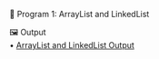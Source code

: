 📌 Program 1: ArrayList and LinkedList 

🖼️ Output  
• [ArrayList and LinkedList Output](https://github.com/KUSUMA-74/Advanced_Java/blob/main/Lab1_List/List/ListInterfaceDemo.png)

